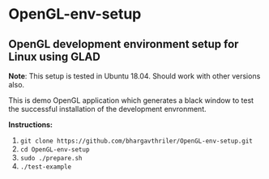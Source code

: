 # OpenGL-env-setup
## OpenGL development environment setup for Linux using GLAD
**Note**: This setup is tested in Ubuntu 18.04. Should work with other versions also.

This is demo OpenGL application which generates a black window to test the successful installation of the development envronment.  

**Instructions:**

1. `git clone https://github.com/bhargavthriler/OpenGL-env-setup.git`
2. `cd OpenGL-env-setup`
3. `sudo ./prepare.sh`
4. `./test-example`
